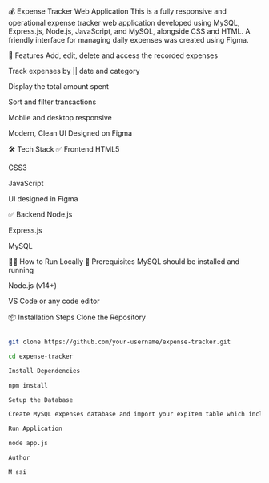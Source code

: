 💰 Expense Tracker Web Application
This is a fully responsive and operational expense tracker web application developed using MySQL, Express.js, Node.js, JavaScript, and MySQL, alongside CSS and HTML. A friendly interface for managing daily expenses was created using Figma.

🌟 Features
Add, edit, delete and access the recorded expenses

Track expenses by || date and category

Display the total amount spent

Sort and filter transactions

Mobile and desktop responsive

Modern, Clean UI Designed on Figma

🛠️ Tech Stack
✅ Frontend
HTML5

CSS3

JavaScript

UI designed in Figma

✅ Backend
Node.js

Express.js

MySQL

🧑‍💻 How to Run Locally
🔧 Prerequisites
MySQL should be installed and running

Node.js (v14+)

VS Code or any code editor

📦 Installation Steps
Clone the Repository

```bash

git clone https://github.com/your-username/expense-tracker.git

cd expense-tracker

Install Dependencies

npm install

Setup the Database

Create MySQL expenses database and import your expItem table which includes ID, expName, amount, category, and da_te columns. After which, provide your DB credentials in db.js or .env file.

Run Application

node app.js

Author

M sai
